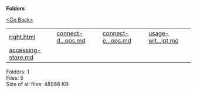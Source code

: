 **Folders**

[&lt;Go Back&gt;](../right.html)

<table><tbody><tr class="odd"><td><a href="right.html">right.html</a> </td><td><a href="connect-dispatching-actions-with-mapDispatchToProps.md">connect-d...ops.md</a> </td><td><a href="connect-extracting-data-with-mapStateToProps.md">connect-e...ops.md</a> </td><td><a href="usage-with-typescript.md">usage-wit...ipt.md</a> </td></tr><tr class="even"><td><a href="accessing-store.md">accessing-store.md</a> </td><td></td><td></td><td></td></tr></tbody></table>

Folders: 1  
Files: 5  
Size of all files: 48966 KB
